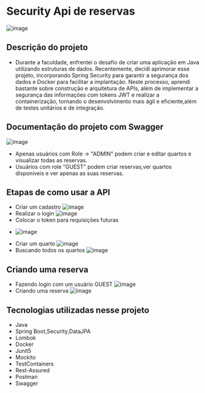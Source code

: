 # Security Api de reservas
![image](https://github.com/user-attachments/assets/1f560f70-f137-4116-8a41-84e0d5efebed)

## Descrição do projeto 
* Durante a faculdade, enfrentei o desafio de criar uma aplicação em Java utilizando estruturas de dados. Recentemente, decidi aprimorar esse projeto, incorporando Spring Security para garantir a segurança dos dados e Docker para facilitar a implantação. Neste processo, aprendi bastante sobre construção e arquitetura de APIs, além de implementar a segurança das informações com tokens JWT e realizar a containerização, tornando o desenvolvimento mais ágil e eficiente,além de testes unitários e de integração.

## Documentação do projeto com Swagger
![image](https://github.com/user-attachments/assets/6df1c485-9b11-4f17-b84e-e878edff5bc4)

* Apenas usuários com Role -> "ADMIN" podem criar e editar quartos e visualizar todas as reservas.
* Usuários com role "GUEST" podem criar reservas,ver quartos disponíveis e ver apenas as suas reservas.

## Etapas de como usar a API
* Criar um cadastro
  ![image](https://github.com/user-attachments/assets/8861ba8d-46d5-4b9f-8cdb-d4233d1825ad)
* Realizar o login
  ![image](https://github.com/user-attachments/assets/72cbb0d9-670a-4661-8b98-ef4945f4f092)
* Colocar o token para requisições futuras
- ![image](https://github.com/user-attachments/assets/c4288b14-07d4-4db6-8e20-668b5328c3fc)
* Criar um quarto
  ![image](https://github.com/user-attachments/assets/2101ca6e-bd56-4ea4-8f21-3491c1f7982a)
* Buscando todos os quartos
  ![image](https://github.com/user-attachments/assets/4ba064f1-58e8-4410-9728-1d9712c5d1eb)

## Criando uma reserva
* Fazendo login com um usuário GUEST
  ![image](https://github.com/user-attachments/assets/413f1778-7855-4eac-b702-f91c150c9904)
* Criando uma reserva
  ![image](https://github.com/user-attachments/assets/d758c9a4-191e-47dd-b199-2dda4c558284)

## Tecnologias utilizadas nesse projeto
* Java
* Spring Boot,Security,DataJPA
* Lombok
* Docker
* Junit5
* Mockito
* TestContainers
* Rest-Assured
* Postman
* Swagger


 







